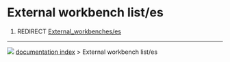 # External workbench list/es
1.  REDIRECT [External\_workbenches/es](External_workbenches/es.md)



---
![](images/Right_arrow.png) [documentation index](../README.md) > External workbench list/es
